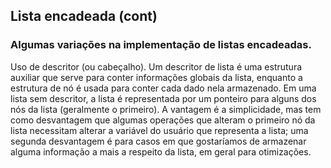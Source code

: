 ## Lista encadeada (cont)

### Algumas variações na implementação de listas encadeadas.

Uso de descritor (ou cabeçalho). Um descritor de lista é uma estrutura auxiliar que serve para conter informações globais da lista, enquanto a estrutura de nó é usada para conter cada dado nela armazenado.
Em uma lista sem descritor, a lista é representada por um ponteiro para alguns dos nós da lista (geralmente o primeiro).
A vantagem é a simplicidade, mas tem como desvantagem que algumas operações que alteram o primeiro nó da lista necessitam alterar a variável do usuário que representa a lista; uma segunda desvantagem é para casos em que gostaríamos de armazenar alguma informação a mais a respeito da lista, em geral para otimizações.
